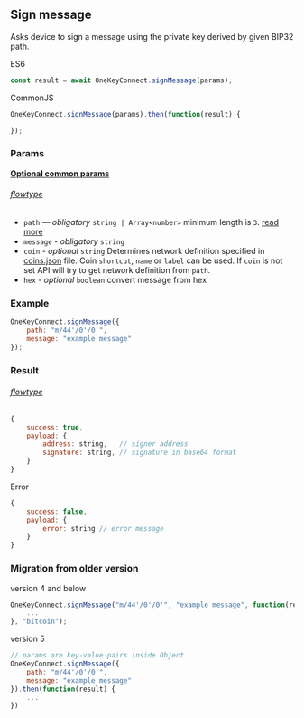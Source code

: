 ## Sign message

Asks device to sign a message using the private key derived by given BIP32 path.

ES6
```javascript
const result = await OneKeyConnect.signMessage(params);
```

CommonJS
```javascript
OneKeyConnect.signMessage(params).then(function(result) {

});
```

### Params 
[****Optional common params****](commonParams.md)
###### [flowtype](../../src/js/types/params.js#L131-L135)
* `path` — *obligatory* `string | Array<number>` minimum length is `3`. [read more](path.md)
* `message` - *obligatory* `string`
* `coin` - *optional* `string` Determines network definition specified in [coins.json](../../src/data/coins.json) file. Coin `shortcut`, `name` or `label` can be used. If `coin` is not set API will try to get network definition from `path`.
* `hex` - *optional* `boolean` convert message from hex

### Example
```javascript
OneKeyConnect.signMessage({
    path: "m/44'/0'/0'",
    message: "example message"
});
```

### Result
###### [flowtype](../../src/js/types/response.js#L113-L116)
```javascript
{
    success: true,
    payload: {
        address: string,   // signer address
        signature: string, // signature in base64 format
    }
}
```
Error
```javascript
{
    success: false,
    payload: {
        error: string // error message
    }
}
```

### Migration from older version

version 4 and below
```javascript
OneKeyConnect.signMessage("m/44'/0'/0'", "example message", function(result) {
    ...
}, "bitcoin");
```
version 5
```javascript
// params are key-value pairs inside Object
OneKeyConnect.signMessage({ 
    path: "m/44'/0'/0'",
    message: "example message"
}).then(function(result) {
    ...
})
```

